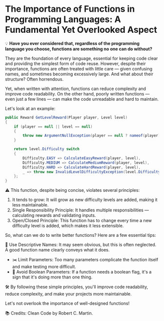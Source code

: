 # The Importance of Functions in Programming Languages: A Fundamental Yet Overlooked Aspect

💡 **Have you ever considered that, regardless of the programming language you choose, functions are something no one can do without?** 

They are the foundation of every language, essential for keeping code clear and providing the simplest form of code reuse.
However, despite their importance, functions are often treated with little care — given confusing names, and sometimes becoming excessively large. 
And what about their structure? Often horrendous.

Yet, when written with attention, functions can reduce complexity and improve code readability. On the other hand, poorly written functions — even just a few lines — can make the code unreadable and hard to maintain.

Let's look at an example:

```csharp
public Reward GetLevelReward(Player player, Level level)
{
    if (player == null || level == null)
    {
        throw new ArgumentNullException(player == null ? nameof(player) : nameof(level));
    }

    return level.Difficulty switch
    {
        Difficulty.EASY => CalculateEasyReward(player, level),
        Difficulty.MEDIUM => CalculateMediumReward(player, level),
        Difficulty.HARD => CalculateHardReward(player, level),
        _ => throw new InvalidLevelDifficultyException(level.Difficulty)
    };
}
```

⚠️ This function, despite being concise, violates several principles:

1. It tends to grow: It will grow as new difficulty levels are added, making it less maintainable.
2. Single Responsibility Principle: It handles multiple responsibilities — calculating rewards and validating inputs.
3. Open/Closed Principle: This function has to change every time a new difficulty level is added, which makes it less extensible.

So, what can we do to write better functions? Here are a few essential tips:

📛 Use Descriptive Names: It may seem obvious, but this is often neglected. A good function name clearly conveys what it does.

- ✂️ Limit Parameters: Too many parameters complicate the function itself and make testing more difficult.
- 🚫 Avoid Boolean Parameters: If a function needs a boolean flag, it's a sign that it's doing more than one thing.

🛠️ By following these simple principles, you'll improve code readability, reduce complexity, and make your projects more maintainable. 

Let's not overlook the importance of well-designed functions!

📚 Credits: Clean Code by Robert C. Martin.
